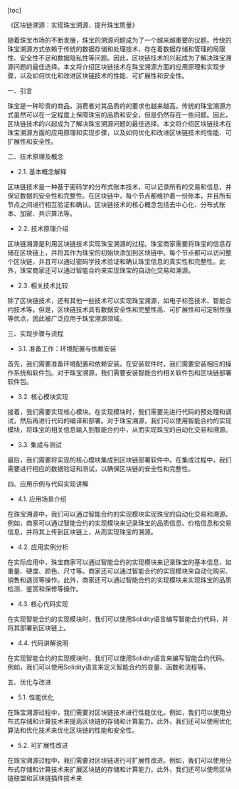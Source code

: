 
[toc]                    
                
                
《区块链溯源：实现珠宝溯源，提升珠宝质量》

随着珠宝市场的不断发展，珠宝的溯源问题成为了一个越来越重要的议题。传统的珠宝溯源方式依赖于传统的数据存储和处理技术，存在着数据存储和管理的局限性、安全性不足和数据隐私性等问题。因此，区块链技术的兴起成为了解决珠宝溯源问题的最佳选择。本文将介绍区块链技术在珠宝溯源方面的应用原理和实现步骤，以及如何优化和改进区块链技术的性能、可扩展性和安全性。

一、引言

珠宝是一种珍贵的商品，消费者对其品质的的要求也越来越高。传统的珠宝溯源方式虽然可以在一定程度上保障珠宝的品质和安全，但是仍然存在一些问题。因此，区块链技术的兴起成为了解决珠宝溯源问题的最佳选择。本文将介绍区块链技术在珠宝溯源方面的应用原理和实现步骤，以及如何优化和改进区块链技术的性能、可扩展性和安全性。

二、技术原理及概念

- 2.1. 基本概念解释

区块链技术是一种基于密码学的分布式账本技术，可以记录所有的交易和信息，并保证数据的安全性和完整性。在区块链中，每个节点都维护着一份账本，并且所有节点之间进行相互验证和确认。区块链技术的核心概念包括去中心化、分布式账本、加密、共识算法等。

- 2.2. 技术原理介绍

区块链溯源是利用区块链技术实现珠宝溯源的过程。珠宝商家需要将珠宝的信息存储在区块链上，并将其作为珠宝的初始块添加到区块链中。每个节点都可以访问整个区块链，并且可以通过密码学技术验证和确认珠宝信息的真实性和完整性。此外，珠宝商家还可以通过智能合约来实现珠宝的自动化交易和溯源。

- 2.3. 相关技术比较

除了区块链技术，还有其他一些技术可以实现珠宝溯源，如电子标签技术、智能合约技术等。但是，区块链技术具有数据安全性和完整性高、可扩展性和可定制性强等优点，因此被广泛应用于珠宝溯源领域。

三、实现步骤与流程

- 3.1. 准备工作：环境配置与依赖安装

首先，我们需要准备环境配置和依赖安装。在安装软件时，我们需要安装相应的操作系统和软件包。对于珠宝溯源，我们需要安装智能合约相关软件包和区块链部署软件包。

- 3.2. 核心模块实现

接着，我们需要实现核心模块。在实现模块时，我们需要先进行代码的预处理和调试，然后再进行代码的编译和部署。对于珠宝溯源，我们可以使用智能合约的实现模块，将珠宝的相关信息输入到智能合约中，从而实现珠宝的自动化交易和溯源。

- 3.3. 集成与测试

最后，我们需要将实现的核心模块集成到区块链部署软件中。在集成过程中，我们需要进行相应的数据验证和测试，以确保区块链的安全性和完整性。

四、应用示例与代码实现讲解

- 4.1. 应用场景介绍

在珠宝溯源中，我们可以通过智能合约的实现模块实现珠宝的自动化交易和溯源。例如，商家可以通过智能合约的实现模块来记录珠宝的品质信息、价格信息和交易信息，并将其上传到区块链上，从而实现珠宝的溯源。

- 4.2. 应用实例分析

在实际应用中，珠宝商家可以通过智能合约的实现模块来记录珠宝的基本信息，如重量、硬度、颜色、尺寸等。商家还可以通过智能合约的实现模块来自动化购买、销售和退货等操作。此外，商家还可以通过智能合约的实现模块来实现珠宝的品质检测、鉴赏和保修等操作。

- 4.3. 核心代码实现

在实现智能合约的实现模块时，我们可以使用Solidity语言编写智能合约代码，并将其部署到区块链上。

- 4.4. 代码讲解说明

在实现智能合约的实现模块时，我们可以使用Solidity语言来编写智能合约代码。例如，我们可以使用Solidity语言来定义智能合约的变量、函数和流程等。

五、优化与改进

- 5.1. 性能优化

在珠宝溯源过程中，我们需要对区块链技术进行性能优化。例如，我们可以使用分布式存储和计算技术来提高区块链的存储和计算能力。此外，我们还可以使用优化算法和优化技术来优化区块链的性能和安全性。

- 5.2. 可扩展性改进

在珠宝溯源过程中，我们需要对区块链进行可扩展性改进。例如，我们可以使用分布式存储和计算技术来扩展区块链的存储和计算能力。此外，我们还可以使用区块链联盟和区块链插件技术来


